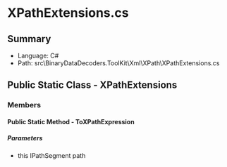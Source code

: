 ﻿# XPathExtensions.cs

## Summary

* Language: C#
* Path: src\BinaryDataDecoders.ToolKit\Xml\XPath\XPathExtensions.cs

## Public Static Class - XPathExtensions

### Members

#### Public Static Method - ToXPathExpression

#####  Parameters

 - this IPathSegment path 

